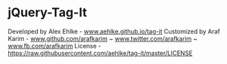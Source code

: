 # jQuery-Tag-It
Developed by Alex Ehlke - www.aehlke.github.io/tag-it
Customized by Araf Karim - www.github.com/arafkarim ~ www.twitter.com/arafkarim ~ www.fb.com/arafkarim
License - https://raw.githubusercontent.com/aehlke/tag-it/master/LICENSE
